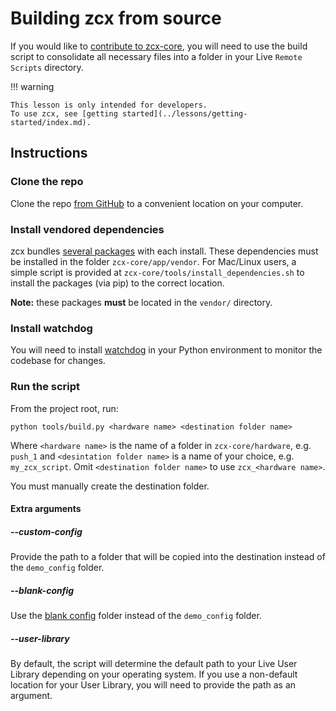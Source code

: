 # Building zcx from source

If you would like to [contribute to zcx-core](contributing.md), you will need to use the build script to consolidate all necessary files into a folder in your Live `Remote Scripts` directory.

!!! warning

    This lesson is only intended for developers.
    To use zcx, see [getting started](../lessons/getting-started/index.md).

## Instructions

### Clone the repo

Clone the repo [from GitHub](https://github.com/odisfm/zcx-core/) to a convenient location on your computer.

### Install vendored dependencies

zcx bundles [several packages](dependencies.md) with each install.
These dependencies must be installed in the folder `zcx-core/app/vendor`.
For Mac/Linux users, a simple script is provided at `zcx-core/tools/install_dependencies.sh` to install the packages (via pip) to the correct location.

**Note:** these packages **must** be located in the `vendor/` directory.

### Install watchdog

You will need to install [watchdog](https://pypi.org/project/watchdog/) in your Python environment to monitor the codebase for changes.

### Run the script

From the project root, run:

`python tools/build.py <hardware name> <destination folder name>`

Where `<hardware name>` is the name of a folder in `zcx-core/hardware`, e.g. `push_1` and `<desintation folder name>` is a name of your choice, e.g. `my_zcx_script`.
Omit `<destination folder name>` to use `zcx_<hardware name>`.

You must manually create the destination folder.

#### Extra arguments

##### --custom-config

Provide the path to a folder that will be copied into the destination instead of the `demo_config` folder.

##### --blank-config

Use the [blank config](../lessons/blank-config.md) folder instead of the `demo_config` folder.

##### --user-library

By default, the script will determine the default path to your Live User Library depending on your operating system.
If you use a non-default location for your User Library, you will need to provide the path as an argument.
